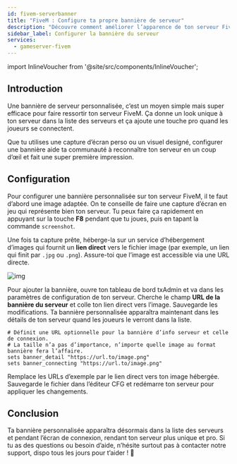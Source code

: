 ```yaml
---
id: fivem-serverbanner
title: "FiveM : Configure ta propre bannière de serveur"
description: "Découvre comment améliorer l’apparence de ton serveur FiveM avec une bannière personnalisée pour un look unique et pro → En savoir plus maintenant"
sidebar_label: Configurer la bannière du serveur
services:
  - gameserver-fivem
---
```


import InlineVoucher from '@site/src/components/InlineVoucher';

## Introduction

Une bannière de serveur personnalisée, c’est un moyen simple mais super efficace pour faire ressortir ton serveur FiveM. Ça donne un look unique à ton serveur dans la liste des serveurs et ça ajoute une touche pro quand les joueurs se connectent.

Que tu utilises une capture d’écran perso ou un visuel designé, configurer une bannière aide ta communauté à reconnaître ton serveur en un coup d’œil et fait une super première impression.

<InlineVoucher />

## Configuration

Pour configurer une bannière personnalisée sur ton serveur FiveM, il te faut d’abord une image adaptée. On te conseille de faire une capture d’écran en jeu qui représente bien ton serveur. Tu peux faire ça rapidement en appuyant sur la touche **F8** pendant que tu joues, puis en tapant la commande `screenshot`.

Une fois ta capture prête, héberge-la sur un service d’hébergement d’images qui fournit un **lien direct** vers le fichier image (par exemple, un lien qui finit par `.jpg` ou `.png`). Assure-toi que l’image est accessible via une URL directe.

![img](https://screensaver01.zap-hosting.com/index.php/s/4sCEeKkyGEm3EXd/preview) 

Pour ajouter la bannière, ouvre ton tableau de bord txAdmin et va dans les paramètres de configuration de ton serveur. Cherche le champ **URL de la bannière du serveur** et colle ton lien direct vers l’image. Sauvegarde les modifications. Ta bannière personnalisée apparaîtra maintenant dans les détails de ton serveur quand les joueurs le verront dans la liste.

```
# Définit une URL optionnelle pour la bannière d’info serveur et celle de connexion.
# La taille n’a pas d’importance, n’importe quelle image au format bannière fera l’affaire.
sets banner_detail "https://url.to/image.png"
sets banner_connecting "https://url.to/image.png"
```

Remplace les URLs d’exemple par le lien direct vers ton image hébergée. Sauvegarde le fichier dans l’éditeur CFG et redémarre ton serveur pour appliquer les changements.

## Conclusion

Ta bannière personnalisée apparaîtra désormais dans la liste des serveurs et pendant l’écran de connexion, rendant ton serveur plus unique et pro. Si tu as des questions ou besoin d’aide, n’hésite surtout pas à contacter notre support, dispo tous les jours pour t’aider ! 🙂

<InlineVoucher />
